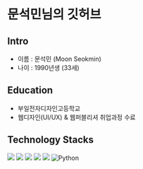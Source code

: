 # 문석민님의 깃허브

## Intro

* 이름 : 문석민 (Moon Seokmin)
* 나이 : 1990년생 (33세)

## Education

* 부일전자디자인고등학교
* 웹디자인(UI/UX) & 웹퍼블리셔 취업과정 수료

## Technology Stacks
<img src="https://img.shields.io/badge/HTML-E34F26?style=flat-square&logo=html5&logoColor=white"/></a>
<img src="https://img.shields.io/badge/CSS-1572B6?style=flat-square&logo=css3&logoColor=white"/></a>
<img src="https://img.shields.io/badge/javascript-F7DF1E?style=flat-square&logo=javascript&logoColor=white"/></a>
<img src="https://img.shields.io/badge/react-61DAFB?style=flat-square&logo=react&logoColor=white"/></a>
<img src="https://img.shields.io/badge/styled--components-DB7093?style=flat-square&logo=styled-components&logoColor=white"/></a>
<img alt="Python" src ="https://img.shields.io/badge/puppeteer-DB7093?&style=flat-square&logo=puppeteer&logoColor=white"/></a>
